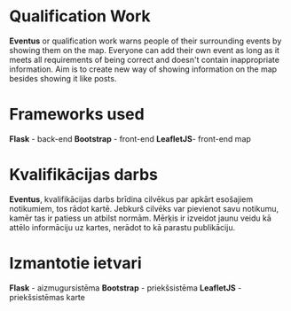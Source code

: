 # Qualification Work

**Eventus** or qualification work warns people of their surrounding events by showing them on the map. Everyone can add their own event as long as it meets all requirements of being correct and doesn't contain inappropriate information. Aim is to create new way of showing information on the map besides showing it like posts.

# Frameworks used

**Flask** - back-end
**Bootstrap** - front-end
**LeafletJS**- front-end map

# Kvalifikācijas darbs

**Eventus**, kvalifikācijas darbs brīdina cilvēkus par apkārt esošajiem notikumiem, tos rādot kartē. Jebkurš cilvēks var pievienot savu notikumu, kamēr tas ir patiess un atbilst normām. Mērķis ir izveidot jaunu veidu kā attēlo informāciju uz kartes, nerādot to kā parastu publikāciju.

# Izmantotie ietvari

**Flask** - aizmugursistēma
**Bootstrap** - priekšsistēma
**LeafletJS** - priekšsistēmas karte
